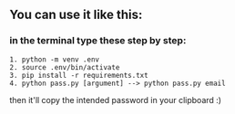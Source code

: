 ## You can use it like this:

### in the terminal type these step by step:

``` 
1. python -m venv .env
2. source .env/bin/activate 
3. pip install -r requirements.txt
4. python pass.py [argument] --> python pass.py email 
```

then it'll copy the intended password in your clipboard :)
